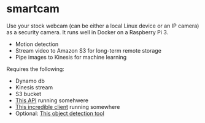 # smartcam

Use your stock webcam (can be either a local Linux device or an IP camera) as a security camera. It runs well in Docker on a Raspberry Pi 3. 
* Motion detection
* Stream video to Amazon S3 for long-term remote storage
* Pipe images to Kinesis for machine learning

Requires the following:
* Dynamo db
* Kinesis stream
* S3 bucket
* [This API](https://github.com/jaymell/smartcam-serve) running somehwere
* [This incredible client](https://github.com/jaymell/smartcam-client) running somewhere
* Optional: [This object detection tool](https://github.com/jaymell/pydetect-objects)
